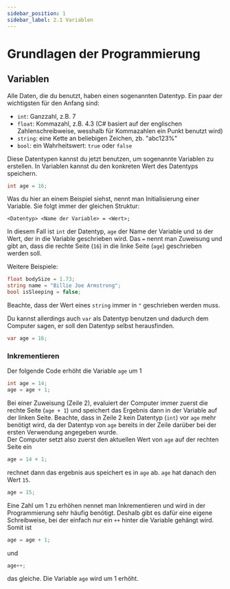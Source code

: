 ```yaml
---
sidebar_position: 1
sidebar_label: 2.1 Variablen
---
```


# Grundlagen der Programmierung

## Variablen

Alle Daten, die du benutzt, haben einen sogenannten Datentyp. Ein paar der wichtigsten für den Anfang sind:
- `int`: Ganzzahl, z.B. 7
- `float`: Kommazahl, z.B. 4.3 (C# basiert auf der englischen Zahlenschreibweise, wesshalb für Kommazahlen ein Punkt benutzt wird)
- `string`: eine Kette an beliebigen Zeichen, zb. "abc123%"
- `bool`: ein Wahrheitswert: `true` oder `false`

Diese Datentypen kannst du jetzt benutzen, um sogenannte Variablen zu erstellen. In Variablen kannst du den konkreten Wert des Datentyps speichern.
```cs
int age = 16;
```
Was du hier an einem Beispiel siehst, nennt man Initialisierung einer Variable. Sie folgt immer der gleichen Struktur:
```
<Datentyp> <Name der Variable> = <Wert>;
```
In diesem Fall ist `int` der Datentyp, `age` der Name der Variable und `16` der Wert, der in die Variable geschrieben wird. Das `=` nennt man Zuweisung und gibt an, dass die rechte Seite (`16`) in die linke Seite (`age`) geschrieben werden soll.

Weitere Beispiele:
```cs
float bodySize = 1.73;
string name = "Billie Joe Armstrong";
bool isSleeping = false;
```
Beachte, dass der Wert eines `string` immer in `"` geschrieben werden muss.


Du kannst allerdings auch `var` als Datentyp benutzen und dadurch dem Computer sagen, er soll den Datentyp selbst herausfinden.
```cs
var age = 16;
```

### Inkrementieren
Der folgende Code erhöht die Variable `age` um 1
```cs
int age = 14;
age = age + 1;
```

Bei einer Zuweisung (Zeile 2), evaluiert der Computer immer zuerst die rechte Seite (`age + 1`) und speichert das Ergebnis dann in der Variable auf der linken Seite. Beachte, dass in Zeile 2 kein Datentyp (`int`) vor `age` mehr benötigt wird, da der Datentyp von `age` bereits in der Zeile darüber bei der ersten Verwendung angegeben wurde.<br/>
Der Computer setzt also zuerst den aktuellen Wert von `age` auf der rechten Seite ein
```cs
age = 14 + 1;
```
rechnet dann das ergebnis aus speichert es in `age` ab. `age` hat danach den Wert `15`.
```cs
age = 15;
```

Eine Zahl um 1 zu erhöhen nennet man Inkrementieren und wird in der Programmierung sehr häufig benötigt. Deshalb gibt es dafür eine eigene Schreibweise, bei der einfach nur ein `++` hinter die Variable gehängt wird. Somit ist 
```cs
age = age + 1;
```
und
```cs
age++;
```
das gleiche. Die Variable `age` wird um 1 erhöht.